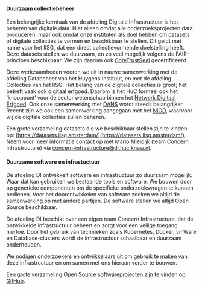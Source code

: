 #### Duurzaam collectiebeheer

Een belangrijke kerntaak van de afdeling Digitale Infrastructuur is het beheren van digitale data. Niet alleen omdat alle onderzoeksprojecten data produceren, maar ook omdat onze instituten als doel hebben om datasets of digitale collecties te vormen en beschikbaar te stellen. Dit geldt met name voor het IISG, dat een direct collectievormende doelstelling heeft. Deze datasets stellen we duurzaam, en zo veel mogelijk volgens de FAIR-principes beschikbaar. We zijn daarom ook [CoreTrustSeal](https://www.coretrustseal.org/) gecertificeerd . 

Deze werkzaamheden voeren we uit in nauwe samenwerking met de afdeling Databeheer van het Huygens Instituut, en met de afdeling Collecties van het IISG.
Het belang van de digitale collecties is groot; het betreft vaak ook digitaal erfgoed. Daarom is het HuC formeel ook het ‘knooppunt’ voor de sector wetenschap binnen het [Netwerk Digitaal Erfgoed](https://netwerkdigitaalerfgoed.nl/). Ook onze samenwerking met [DANS](https://dans.knaw.nl/) wordt steeds belangrijker. Recent zijn we ook een samenwerking aangegaan met het [NIOD](https://www.niod.nl/), waarvoor wij de digitale collecties zullen beheren.

Een grote verzameling datasets die we beschikbaar stellen zijn te vinden op: [https://datasets.iisg.amsterdam/](https://datasets.iisg.amsterdam/). 
Neem voor meer informatie contact op met Mario Mieldijk (team Concern Infrastructure) via [concern-infrastructure@di.huc.knaw.nl](mailto:concern-infrastructure@di.huc.knaw.nl). 

#### Duurzame software en infrastuctuur

De afdeling DI ontwikkelt software en infrastructuur zo duurzaam mogelijk. Waar dat kan gebruiken we bestaande tools en software. We bouwen door op generieke componenten om de specifieke onderzoeksvragen te kunnen bedienen. Voor het doorontwikkelen van software zoeken we altijd de samenwerking op met andere partijen. De software stellen we altijd Open Source beschikbaar.

De afdeling DI beschikt over een eigen team Concern Infrastructure, dat de ontwikkelde infrastructuur beheert en zorgt voor een veilige toegang hiertoe. Door het gebruik van technieken zoals Kubernetes, Docker, vmWare en Database-clusters wordt de infrastructuur schaalbaar en duurzaam onderhouden.

We nodigen onderzoekers en ontwikkelaars uit om gebruik te maken van deze infrastructuur en om samen met ons hieraan verder te bouwen.

Een grote verzameling Open Source softwareprojecten zijn te vinden op [GitHub](https://github.com/knaw-huc).
